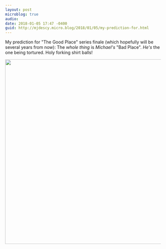 ```yaml
---
layout: post
microblog: true
audio: 
date: 2018-01-05 17:47 -0400
guid: http://mjdescy.micro.blog/2018/01/05/my-prediction-for.html
---
```

My prediction for "The Good Place" series finale (which hopefully will be several years from now): The _whole thing_ is _Michael's_ "Bad Place". _He's_ the one being tortured. Holy forking shirt balls!

<img src="http://mjdescy.micro.blog/uploads/2018/5c584937a1.jpg" width="600" height="599" />
